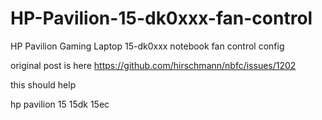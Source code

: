 # HP-Pavilion-15-dk0xxx-fan-control
HP Pavilion Gaming Laptop 15-dk0xxx notebook fan control config


 original post is here https://github.com/hirschmann/nbfc/issues/1202
 
 
  this should help
  
  
  
  
  
  hp pavilion 15 15dk  15ec
